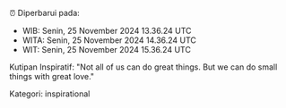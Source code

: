 ⏰ Diperbarui pada:
- WIB: Senin, 25 November 2024 13.36.24 UTC
- WITA: Senin, 25 November 2024 14.36.24 UTC
- WIT: Senin, 25 November 2024 15.36.24 UTC

Kutipan Inspiratif:
"Not all of us can do great things. But we can do small things with great love."


Kategori: inspirational

